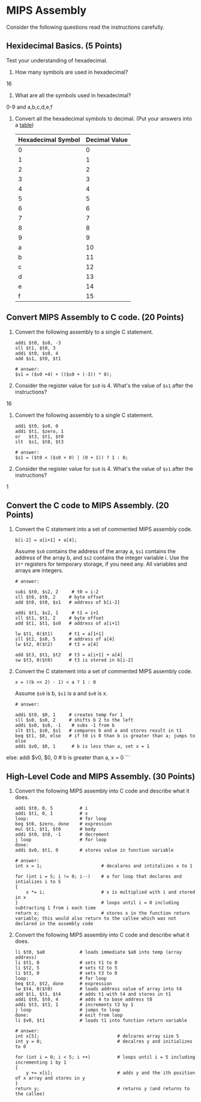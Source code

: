 # MIPS Assembly

Consider the following questions read the instructions carefully.

## Hexidecimal Basics. (5 Points)

Test your understanding of hexadecimal.

1. How many symbols are used in hexadecimal?

16

1. What are all the symbols used in hexadecimal?

0-9 and a,b,c,d,e,f 

1. Convert all the hexadecimal symbols to decimal. (Put your answers into a [table](https://docs.gitlab.com/ee/user/markdown.html#tables))

    | Hexadecimal Symbol | Decimal Value |
    | --- | --- |
    | 0 | 0 |
    |1   |1 |
    |2   |2|
    |3   |3|
    |4   |4|
    |5   |5|
    |6   |6|
    |7   |7|
    |8   |8|
    |9   |9|
    |a   |10|
    |b   |11|
    |c   |12 |
    |d   |13|
    |e   |14|
    |f   |15|


## Convert MIPS Assembly to C code. (20 Points)

1. Convert the following assembly to a single C statement.

    ```
    addi $t0, $s0, -3
    sll $t1, $t0, 3
    addi $t0, $s0, 4
    add $s1, $t0, $t1
    ```
    ```
    # answer:
    $s1 = ($s0 +4) + (($s0 + (-3)) * 8);
    ```

1. Consider the register value for `$s0` is 4. What's the value of `$s1` after the instructions?

16

1. Convert the following assembly to a single C statement.

    ```
    addi $t0, $s0, 0
    addi $t1, $zero, 1
    or   $t3, $t1, $t0
    slt  $s1, $t0, $t3
    ```
    ```
    # answer:
    $s1 = ($t0 < ($s0 + 0) | (0 + 1)) ? 1 : 0;
    ```
1. Consider the register value for `$s0` is 4. What's the value of `$s1` after the instructions?

1

## Convert the C code to MIPS Assembly. (20 Points)

1. Convert the C statement into a set of commented MIPS assembly code.

    ```
    b[i-2] = a[i+1] + a[4];
    ```

    Assume `$s0` contains the address of the array a, `$s1` contains the address
    of the array b, and `$s2` contains the integer variable i. Use the `$t*` 
    registers for temporary storage, if you need any. All variables and arrays are
    integers.

    ```
    # answer:
    
    subi $t0, $s2, 2     # t0 = i-2
    sll $t0, $t0, 2     # byte offset
    add $t0, $t0, $s1   # address of b[i-2]

    addi $t1, $s2, 1     # t1 = i+1
    sll $t1, $t1, 2     # byte offset
    add $t1, $t1, $s0   # address of a[i+1]

    lw $t1, 0($t1)      # t1 = a[1+1]
    sll $t2, $s0, 5     # address of a[4]
    lw $t2, 0($t2)      # t3 = a[4]

    add $t3, $t1, $t2   # t3 = a[i+1] + a[4]
    sw $t3, 0($t0)      # t3 is stored in b[i-2]
    ```


1. Convert the C statement into a set of commented MIPS assembly code.

    ```
    x = ((b << 2) - 1) < a ? 1 : 0
    ```

    Assume `$s0` is b, `$s1` is a and `$v0` is x.

    ```
    # answer:

    addi $t0, $0, 1     # creates temp for 1
    sll $s0, $s0, 2     # shifts b 2 to the left
    addi $s0, $s0, -1    # subs -1 from b
    slt $t1, $s0, $s1   # compares b and a and stores result in t1
    beq $t1, $0, else   # if t0 is 0 than b is greater than a; jumps to else
    addi $v0, $0, 1      # b is less than a, set x = 1
else:
    addi $v0, $0, 0      # b is greater than a, x = 0
    ```



## High-Level Code and MIPS Assembly. (30 Points)

1. Convert the following MIPS assembly into C code and describe what it does.

    ```
    addi $t0, 0, 5          # i
    addi $t1, 0, 1          # x
    loop:                   # for loop
    beq $t0, $zero, done    # expression
    mul $t1, $t1, $t0       # body
    addi $t0, $t0, -1       # decrement
    j loop                  # for loop
    done:
    addi $v0, $t1, 0        # stores value in function variable
    ```

    ```
    # answer:
    int x = 1;                      # decalares and intitalizes x to 1

    for (int i = 5; i != 0; i--)    # a for loop that declares and intializes i to 5  
    {
        x *= i;                     # x is multiplied with i and stored in x
    }                               # loops until i = 0 including subtracting 1 from i each time
    return x;                       # stores x in the function return variable; this would also return to the callee which was not declared in the assembly code
    ```

1. Convert the following MIPS assembly into C code and describe what it does.

    ```
    li $t0, $a0             # loads immediate $a0 into temp (array address)
    li $t1, 0               # sets t1 to 0
    li $t2, 5               # sets t2 to 5
    li $t3, 0               # sets t3 to 0
    loop:                   # for loop
    beq $t3, $t2, done      # expression
    lw $t4, 0($t0)          # loads address value of array into t4
    add $t1, $t1, $t4       # adds t1 with t4 and stores in t1
    addi $t0, $t0, 4        # adds 4 to base address t0
    addi $t3, $t3, 1        # increments t3 by 1
    j loop                  # jumps to loop
    done:                   # exit from loop
    li $v0, $t1             # loads t1 into function return variable
    ```

    ```
    # answer:
    int x[5];                             # delcares array size 5
    int y = 0;                            # decalres y and initializes to 0

    for (int i = 0; i < 5; i ++)          # loops until i = 5 including incrementing i by 1
    {
        y += x[i];                        # adds y and the ith position of x array and stores in y
    }
    return y;                             # returns y (and returns to the callee)
    ```


